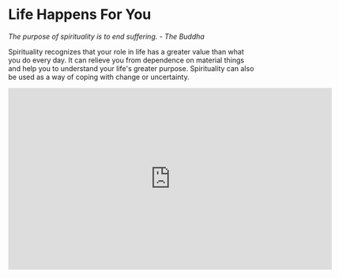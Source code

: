 # Life Happens For You

*The purpose of spirituality is to end suffering. - The Buddha*

Spirituality recognizes that your role in life has a greater value than what you do every day. It can relieve you from dependence on material things and help you to understand your life's greater purpose. Spirituality can also be used as a way of coping with change or uncertainty.

<iframe width="655" height="368" src="https://www.youtube.com/embed/Fo_lDTDSO-M" title="YouTube video player" frameborder="0" allow="accelerometer; autoplay; clipboard-write; encrypted-media; gyroscope; picture-in-picture" allowfullscreen></iframe>